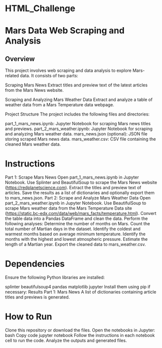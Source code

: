 # HTML_Challenge
# Mars Data Web Scraping and Analysis
## Overview
This project involves web scraping and data analysis to explore Mars-related data. It consists of two parts:

Scraping Mars News
Extract titles and preview text of the latest articles from the Mars News website.

Scraping and Analyzing Mars Weather Data
Extract and analyze a table of weather data from a Mars Temperature data webpage.

Project Structure
The project includes the following files and directories:

part_1_mars_news.ipynb: Jupyter Notebook for scraping Mars news titles and previews.
part_2_mars_weather.ipynb: Jupyter Notebook for scraping and analyzing Mars weather data.
mars_news.json (optional): JSON file storing scraped Mars news data.
mars_weather.csv: CSV file containing the cleaned Mars weather data.
# Instructions
Part 1: Scrape Mars News
Open part_1_mars_news.ipynb in Jupyter Notebook.
Use Splinter and BeautifulSoup to scrape the Mars News website (https://redplanetscience.com).
Extract the titles and preview text of articles.
Save the results as a list of dictionaries and optionally export them to mars_news.json.
Part 2: Scrape and Analyze Mars Weather Data
Open part_2_mars_weather.ipynb in Jupyter Notebook.
Use BeautifulSoup to scrape Mars weather data from the Mars Temperature Data site (https://static.bc-edx.com/data/web/mars_facts/temperature.html).
Convert the table data into a Pandas DataFrame and clean the data.
Perform the following analyses:
Determine the number of months on Mars.
Count the total number of Martian days in the dataset.
Identify the coldest and warmest months based on average minimum temperature.
Identify the months with the highest and lowest atmospheric pressure.
Estimate the length of a Martian year.
Export the cleaned data to mars_weather.csv.
# Dependencies
Ensure the following Python libraries are installed:

splinter
beautifulsoup4
pandas
matplotlib
jupyter
Install them using pip if necessary:
Results
Part 1: Mars News
A list of dictionaries containing article titles and previews is generated.
# How to Run
Clone this repository or download the files.
Open the notebooks in Jupyter:
bash
Copy code
jupyter notebook
Follow the instructions in each notebook cell to run the code.
Analyze the outputs and generated files.

